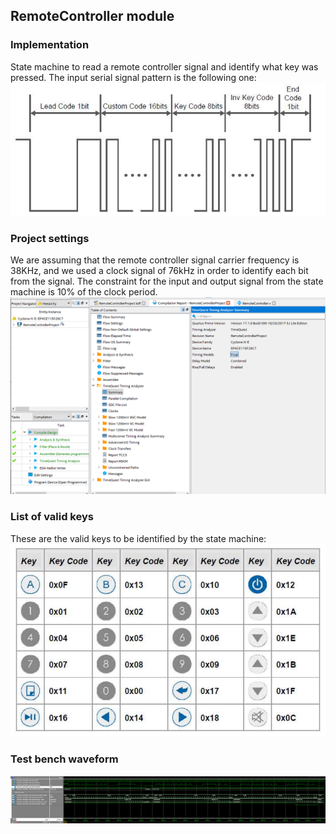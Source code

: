 ## RemoteController module

### Implementation
State machine to read a remote controller signal and identify what key was pressed. The input serial signal pattern is the following one:
![Input serial signal pattern](https://github.com/Chiiip/PCID/blob/master/Q1/InputSignalSample.png)

### Project settings
We are assuming that the remote controller signal carrier frequency is 38KHz, and we used a clock signal of 76kHz in order to identify each bit from the signal. The constraint for the input and output signal from the state machine is 10% of the clock period.
![TimeQuest Analysis](https://github.com/Chiiip/PCID/blob/master/Q1/TimeQuestTimingAnalysis.png)

### List of valid keys
These are the valid keys to be identified by the state machine:
![Key code map](https://github.com/Chiiip/PCID/blob/master/Q1/KeysCode.png)

### Test bench waveform
![Test bench waveform](https://github.com/Chiiip/PCID/blob/master/Q1/RemoteControllerWaveformTestbench.png)
